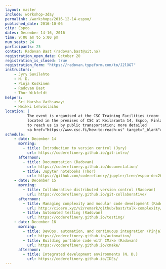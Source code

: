 ```yaml
---
layout: master
include: workshop-3day
permalink: /workshops/2016-12-14-espoo/
published_date: 2016-10-06
city: Espoo
dates: December 14-16, 2016
time: 9:00 am to 5:00 pm
num_seats: 24
participants: 25
contact: Radovan Bast (radovan.bast@uit.no)
registration_open_date: October 20
registration_is_closed: true
registration_form: "https://radovan.typeform.com/to/J2lOGT"
instructors:
    - Jyry Suvilehto
    - N. D.
    - Pinja Koskinen
    - Radovan Bast
    - Thor Wikfeldt
helpers:
    - Sri Harsha Vathsavayi
    - Heikki Lehväslaiho
location: |
          The event is organised at the CSC Training Facilities (room: Dogmi)
          located in the premises of CSC at Keilaranta 14, Espoo, Finland. The best way
          to reach us is by public transportation; more detailed
          <a href="https://www.csc.fi/how-to-reach-us" target="_blank">travel tips</a> are available.
schedule:
    - date: December 14
      morning:
        - title: Introduction to version control (Jyry)
          url: https://coderefinery.github.io/git-intro/
      afternoon:
        - title: Documentation (Radovan)
          url: https://coderefinery.github.io/documentation/
        - title: Jupyter notebooks (Thor)
          url: https://github.com/coderefinery/jupyter/tree/espoo-dec2016
    - date: December 15
      morning:
        - title: Collaborative distributed version control (Radovan)
          url: https://coderefinery.github.io/git-collaborative/
      afternoon:
        - title: Managing complexity and modular code development (Radovan)
          url: http://cicero.xyz/v2/remark/github/bast/talk-complexity/23f942a3902125/talk.md/
        - title: Automated testing (Radovan)
          url: https://coderefinery.github.io/testing/
    - date: December 16
      morning:
        - title: DevOps, automation, and continuous integration (Pinja)
          url: https://coderefinery.github.io/automation/
        - title: Building portable code with CMake (Radovan)
          url: https://coderefinery.github.io/cmake/
      afternoon:
        - title: Integrated development environments (N. D.)
          url: https://coderefinery.github.io/IDEs/
---
```

